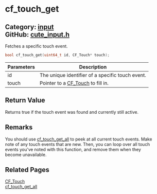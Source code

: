 [//]: # (This file is automatically generated by Cute Framework's docs parser.)
[//]: # (Do not edit this file by hand!)
[//]: # (See: https://github.com/RandyGaul/cute_framework/blob/master/samples/docs_parser.cpp)
[](../header.md ':include')

# cf_touch_get

Category: [input](/api_reference?id=input)  
GitHub: [cute_input.h](https://github.com/RandyGaul/cute_framework/blob/master/include/cute_input.h)  
---

Fetches a specific touch event.

```cpp
bool cf_touch_get(uint64_t id, CF_Touch* touch);
```

Parameters | Description
--- | ---
id | The unique identifier of a specific touch event.
touch | Pointer to a [CF_Touch](/input/cf_touch.md) to fill in.

## Return Value

Returns true if the touch event was found and currently still active.

## Remarks

You should use [cf_touch_get_all](/input/cf_touch_get_all.md) to peek at all current touch events. Make note of any touch events that are
new. Then, you can loop over all touch events you've noted with this function, and remove them when they
become unavailable.

## Related Pages

[CF_Touch](/input/cf_touch.md)  
[cf_touch_get_all](/input/cf_touch_get_all.md)  
